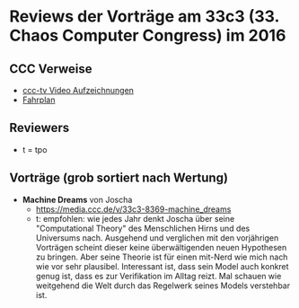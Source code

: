 # Reviews der Vorträge am 33c3 (33. Chaos Computer Congress) im 2016

CCC Verweise
------------
* [ccc-tv Video Aufzeichnungen](https://media.ccc.de/c/33c3)
* [Fahrplan](https://fahrplan.events.ccc.de/congress/2016/Fahrplan/)

Reviewers
---------

* t = tpo

Vorträge (grob sortiert nach Wertung)
-------------------------------------

*   __Machine Dreams__ von Joscha
    * https://media.ccc.de/v/33c3-8369-machine_dreams
    * t: empfohlen: wie jedes Jahr denkt Joscha über seine "Computational Theory" des Menschlichen Hirns und des Universums nach. Ausgehend und verglichen mit den vorjährigen Vorträgen scheint dieser keine überwältigenden neuen Hypothesen zu bringen. Aber seine Theorie ist für einen mit-Nerd wie mich nach wie vor sehr plausibel. Interessant ist, dass sein Model auch konkret genug ist, dass es zur Verifikation im Alltag reizt. Mal schauen wie weitgehend die Welt durch das Regelwerk seines Models verstehbar ist.
